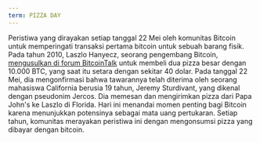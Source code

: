 ```yaml
---
term: PIZZA DAY
---
```


Peristiwa yang dirayakan setiap tanggal 22 Mei oleh komunitas Bitcoin untuk memperingati transaksi pertama bitcoin untuk sebuah barang fisik. Pada tahun 2010, Laszlo Hanyecz, seorang pengembang Bitcoin, [mengusulkan di forum BitcoinTalk](https://bitcointalk.org/index.php?topic=137.msg1141#msg1141) untuk membeli dua pizza besar dengan 10.000 BTC, yang saat itu setara dengan sekitar 40 dolar. Pada tanggal 22 Mei, dia mengonfirmasi bahwa tawarannya telah diterima oleh seorang mahasiswa California berusia 19 tahun, Jeremy Sturdivant, yang dikenal dengan pseudonim Jercos. Dia memesan dan mengirimkan pizza dari Papa John's ke Laszlo di Florida. Hari ini menandai momen penting bagi Bitcoin karena menunjukkan potensinya sebagai mata uang pertukaran. Setiap tahun, komunitas merayakan peristiwa ini dengan mengonsumsi pizza yang dibayar dengan bitcoin.